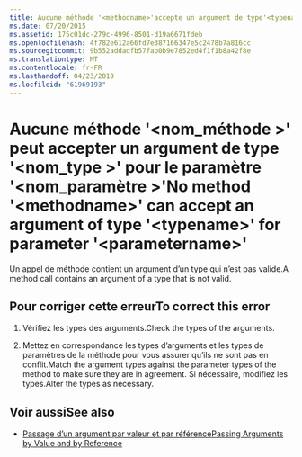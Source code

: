```yaml
---
title: Aucune méthode '<methodname>'accepte un argument de type'<typename>'pour le paramètre'<parametername>'
ms.date: 07/20/2015
ms.assetid: 175c01dc-279c-4996-8501-d19a6671fdeb
ms.openlocfilehash: 4f782e612a66fd7e387166347e5c2478b7a816cc
ms.sourcegitcommit: 9b552addadfb57fab0b9e7852ed4f1f1b8a42f8e
ms.translationtype: MT
ms.contentlocale: fr-FR
ms.lasthandoff: 04/23/2019
ms.locfileid: "61969193"
---
```

# <a name="no-method-methodname-can-accept-an-argument-of-type-typename-for-parameter-parametername"></a><span data-ttu-id="a7072-102">Aucune méthode '\<nom_méthode >' peut accepter un argument de type '\<nom_type >' pour le paramètre '\<nom_paramètre >'</span><span class="sxs-lookup"><span data-stu-id="a7072-102">No method '\<methodname>' can accept an argument of type '\<typename>' for parameter '\<parametername>'</span></span>
<span data-ttu-id="a7072-103">Un appel de méthode contient un argument d’un type qui n’est pas valide.</span><span class="sxs-lookup"><span data-stu-id="a7072-103">A method call contains an argument of a type that is not valid.</span></span>  
  
## <a name="to-correct-this-error"></a><span data-ttu-id="a7072-104">Pour corriger cette erreur</span><span class="sxs-lookup"><span data-stu-id="a7072-104">To correct this error</span></span>  
  
1. <span data-ttu-id="a7072-105">Vérifiez les types des arguments.</span><span class="sxs-lookup"><span data-stu-id="a7072-105">Check the types of the arguments.</span></span>  
  
2. <span data-ttu-id="a7072-106">Mettez en correspondance les types d’arguments et les types de paramètres de la méthode pour vous assurer qu’ils ne sont pas en conflit.</span><span class="sxs-lookup"><span data-stu-id="a7072-106">Match the argument types against the parameter types of the method to make sure they are in agreement.</span></span> <span data-ttu-id="a7072-107">Si nécessaire, modifiez les types.</span><span class="sxs-lookup"><span data-stu-id="a7072-107">Alter the types as necessary.</span></span>  
  
## <a name="see-also"></a><span data-ttu-id="a7072-108">Voir aussi</span><span class="sxs-lookup"><span data-stu-id="a7072-108">See also</span></span>

- [<span data-ttu-id="a7072-109">Passage d’un argument par valeur et par référence</span><span class="sxs-lookup"><span data-stu-id="a7072-109">Passing Arguments by Value and by Reference</span></span>](../../visual-basic/programming-guide/language-features/procedures/passing-arguments-by-value-and-by-reference.md)
